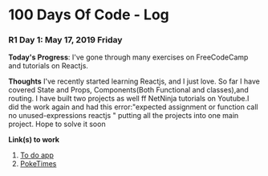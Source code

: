 # 100 Days Of Code - Log
### R1 Day 1: May 17, 2019 Friday

**Today's Progress**: I've gone through many exercises on FreeCodeCamp and tutorials on Reactjs.

**Thoughts** I've recently started learning Reactjs, and I just love. So far I have covered State and Props, 
Components(Both Functional and classes),and routing. I have built two projects as well ff NetNinja tutorials on Youtube.I did the work again and had
this error:"expected assignment or function call no unused-expressions reactjs " putting all the projects into one main project. Hope to solve it soon

**Link(s) to work**
1. [To do app](https://github.com/jakazzy/React_Project/tree/master/todoapp)
2. [PokeTimes](https://github.com/jakazzy/React_Project/tree/master/poketimes)












